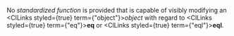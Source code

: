  



No *standardized function* is provided that is capable of visibly modifying an <ClLinks styled={true} term={"object"}><i>object</i></ClLinks> with regard to <ClLinks styled={true} term={"eq"}><b>eq</b></ClLinks> or <ClLinks styled={true} term={"eql"}><b>eql</b></ClLinks>. 



